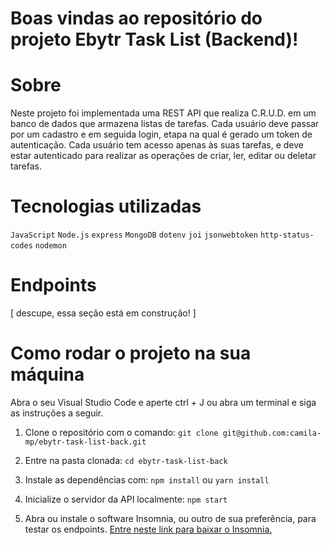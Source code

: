 # Boas vindas ao repositório do projeto Ebytr Task List (Backend)!

# Sobre

Neste projeto foi implementada uma REST API que realiza C.R.U.D. em um banco de dados que armazena listas de tarefas. Cada usuário deve passar por um cadastro e em seguida login, etapa na qual é gerado um token de autenticação. Cada usuário tem acesso apenas às suas tarefas, e deve estar autenticado para realizar as operações de criar, ler, editar ou deletar tarefas.

# Tecnologias utilizadas

`JavaScript` `Node.js` `express` `MongoDB` `dotenv` `joi` `jsonwebtoken` `http-status-codes` `nodemon`

# Endpoints

[ descupe, essa seção está em construção! ]

# Como rodar o projeto na sua máquina

Abra o seu Visual Studio Code e aperte ctrl + J ou abra um terminal e siga as instruções a seguir.

1. Clone o repositório com o comando:
`git clone git@github.com:camila-mp/ebytr-task-list-back.git`

2. Entre na pasta clonada:
`cd ebytr-task-list-back`

3. Instale as dependências com:
`npm install` ou `yarn install`

4. Inicialize o servidor da API localmente:
`npm start`

5. Abra ou instale o software Insomnia, ou outro de sua preferência, para testar os endpoints.
<a href="https://insomnia.rest/download">Entre neste link para baixar o Insomnia.</a>